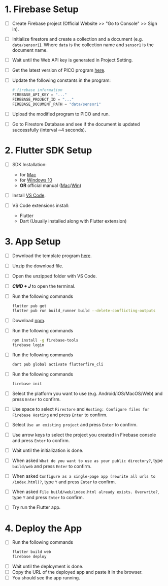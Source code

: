 # 1. Firebase Setup

- [ ] Create Firebase project (Official Website >> "Go to Console" >> Sign in).

- [ ] Initialize firestore and create a collection and a document (e.g. `data/sensor1`).
Where `data` is the collection name and `sensor1` is the document name.

- [ ] Wait until the Web API key is generated in Project Setting.

- [ ] Get the latest version of PICO program [here](https://drive.google.com/file/d/15fmJ92MJg62hIqkVQqG4TL3z_BKmg1Tu/view?usp=share_link).

- [ ] Update the following constants in the program:
    ```python
    # firebase information
    FIREBASE_API_KEY = "..."
    FIREBASE_PROJECT_ID = "..."
    FIREBASE_DOCUMENT_PATH = "data/sensor1"
    ```

	
- [ ] Upload the modified program to PICO and run.

- [ ] Go to Firestore Database and see if the document is updated successfully (interval ~4 seconds).

# 2. Flutter SDK Setup
- [ ] SDK Installation:
    - for [Mac](https://docs.google.com/document/d/1l362eOPtEYM5DO1z5XTK8kTGLoO4FPk8bZe4MSL41p0/edit?usp=share_link)
    - for [Windows 10](https://docs.google.com/document/d/1YYaWW-OdI0mAO0D3WycaCf9Pe4GTDuqgaTZcb24n0k8/edit?usp=share_link)
    - **OR** official manual ([Mac](https://docs.flutter.dev/get-started/install/macos)/[Win](https://docs.flutter.dev/get-started/install/windows))

- [ ] Install [VS Code](https://code.visualstudio.com/download).
- [ ] VS Code extensions install:
    - Flutter
    - Dart (Usually installed along with Flutter extension)

# 3. App Setup
- [ ] Download the template program [here](https://github.com/felix-blueinno/tree_tilting_detection).
- [ ] Unzip the download file.
- [ ] Open the unzipped folder with VS Code.
- [ ] ***CMD + J*** to open the terminal.
- [ ] Run the following commands

    ```bash
    flutter pub get
    flutter pub run build_runner build --delete-conflicting-outputs
    ```

- [ ] Download [npm](https://nodejs.org/en/download/).
- [ ] Run the following commands
    ```bash
    npm install -g firebase-tools
    firebase login
    ```

- [ ] Run the following commands
    ```bash
    dart pub global activate flutterfire_cli
    ```

- [ ] Run the following commands
    ```bash
    firebase init
    ```

- [ ] Select the platform you want to use (e.g. Android/iOS/MacOS/Web) and press `Enter` to confirm.
- [ ] Use space to select `Firestore` and `Hosting: Configure files for Firebase Hosting` and press `Enter` to confirm.
- [ ] Select `Use an existing project` and press `Enter` to confirm.
- [ ] Use arrow keys to select the project you created in Firebase console and press `Enter` to confirm.
- [ ] Wait until the initialization is done.
- [ ] When asked `What do you want to use as your public directory?`, type `build/web` and press `Enter` to confirm.
- [ ] When asked `Configure as a single-page app (rewrite all urls to /index.html)?`, type `Y` and press `Enter` to confirm.
- [ ] When asked `File build/web/index.html already exists. Overwrite?`, type `Y` and press `Enter` to confirm.
- [ ] Try run the Flutter app.

# 4. Deploy the App
- [ ] Run the following commands
    ```bash
    flutter build web
    firebase deploy
    ```
- [ ] Wait until the deployment is done.
- [ ] Copy the URL of the deployed app and paste it in the browser.
- [ ] You should see the app running.

